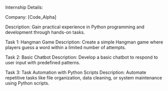 Internship Details:

Company: [Code_Alpha]

Description: Gain practical experience in Python programming and development through hands-on tasks.

Task 1: Hangman Game
Description: Create a simple Hangman game where players guess a word within a limited number of attempts.

Task 2: Basic Chatbot
Description: Develop a basic chatbot to respond to user input with predefined patterns.

Task 3: Task Automation with Python Scripts
Description: Automate repetitive tasks like file organization, data cleaning, or system maintenance using Python scripts.

